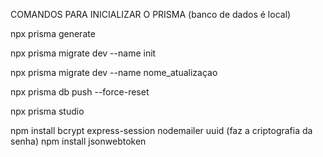 COMANDOS PARA INICIALIZAR O PRISMA
(banco de dados é local)

npx prisma generate

npx prisma migrate dev --name init

npx prisma migrate dev --name nome_atualizaçao

npx prisma db push --force-reset

npx prisma studio





npm install bcrypt express-session nodemailer uuid             (faz a criptografia da senha)
npm install jsonwebtoken

